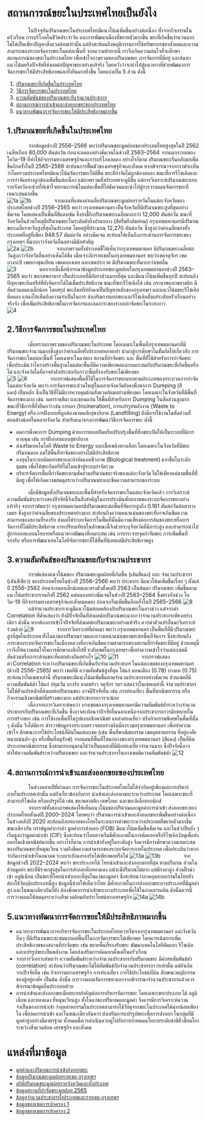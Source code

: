 # __สถานการณ์ขยะในประเทศไทยเป็นยังไง__
&emsp;&emsp;&emsp;&emsp;ในปัจจุบันปริมาณขยะในประเทศไทยมีแนวโน้มเพิ่มขึ้นอย่างต่อเนื่อง ทั้งจากกิจกรรมในครัวเรือน การบริโภคในชีวิตประจำวัน และการพัฒนาเมืองที่ขยายตัวมากขึ้น ขยะที่เกิดขึ้นจำนวนมากไม่ได้เป็นเพียงปัญหาสิ่งแวดล้อมเท่านั้น แต่ยังสะท้อนถึงพฤติกรรมการใช้ทรัพยากรของสังคมและความสามารถของระบบจัดการขยะในแต่ละพื้นที่ จากความท้าทายนี้ เราจึงเกิดความสนใจที่จะศึกษาสถานการณ์ของขยะในประเทศไทย เพื่อเข้าใจภาพรวมของปริมาณขยะ การจัดการที่มีอยู่ และค้นหาแนวโน้มหรือปัจจัยที่ส่งผลต่อปัญหาขยะอย่างแท้จริง โดยหวังว่าจะนำไปสู่แนวทางที่ช่วยพัฒนาการจัดการขยะให้มีประสิทธิภาพและยั่งยืนมากยิ่งขึ้น โดยแบ่งเป็น 5 ส่วน ดังนี้ <br>
1. [ปริมาณขยะที่เกิดขึ้นในประเทศไทย](#1ปริมาณขยะที่เกิดขึ้นในประเทศไทย)
2. [วิธีการจัดการขยะในประเทศไทย](#2วิธีการจัดการขยะในประเทศไทย)
3. [ความสัมพันธ์ของปริมาณขยะกับจำนวนประชากร](#3ความสัมพันธ์ของปริมาณขยะกับจำนวนประชากร)
4. [สถานการณ์การนำเข้าและส่งออกขยะของประเทศไทย](#4สถานการณ์การนำเข้าและส่งออกขยะของประเทศไทย)
5. [แนวทางพัฒนาการจัดการขยะให้มีประสิทธิภาพมากขึ้น](#5แนวทางพัฒนาการจัดการขยะให้มีประสิทธิภาพมากขึ้น)

## 1.ปริมาณขยะที่เกิดขึ้นในประเทศไทย
&emsp;&emsp;&emsp;&emsp;จากข้อมูลช่วงปี 2556–2566 พบว่าปริมาณขยะมูลฝอยของประเทศไทยสูงสุดในปี 2562 เฉลี่ยเกือบ 80,000 ตันต่อวัน ก่อนจะลดลงอย่างชัดเจนในช่วงปี 2563–2564 จากผลกระทบของโควิด-19 ที่ทำให้กิจกรรมทางเศรษฐกิจและการบริโภคลดลง อย่างไรก็ตาม ปริมาณขยะเริ่มกลับมาเพิ่มขึ้นอีกครั้งในปี 2565–2566 สะท้อนการฟื้นตัวของเศรษฐกิจและสังคม หากพิจารณาจากกราฟจะเห็นว่าโดยรวมประเทศไทยมีแนวโน้มจัดการขยะได้ดีขึ้น ขยะที่กำจัดไม่ถูกต้องลดลง ขณะที่การรีไซเคิลและการกำจัดอย่างถูกต้องเพิ่มขึ้นต่อเนื่อง แม้ภาพรวมทั้งประเทศจะดูดีขึ้น แต่การวิเคราะห์ปริมาณขยะแยกรายจังหวัดจะช่วยให้เข้าใจสถานการณ์ในแต่ละพื้นที่ได้ชัดเจนและนำไปสู่การวางแผนจัดการขยะที่เหมาะสมมากขึ้น<br>
![1a](./data/fig/1a.png)
![1b](./data/fig/1b.png)
&emsp;&emsp;&emsp;&emsp;จากแผนที่แสดงค่าเฉลี่ยปริมาณขยะมูลฝอยรายวันในแต่ละจังหวัดของประเทศไทยช่วงปี 2556–2565 พบว่า กรุงเทพมหานคร เป็นจังหวัดที่มีปริมาณขยะสูงที่สุดอย่างชัดเจน โดยแสดงเป็นพื้นที่สีแดงเข้ม ซึ่งบ่งชี้ถึงปริมาณขยะเฉลี่ยมากกว่า 12,000 ตันต่อวัน  ขณะที่จังหวัดอื่นส่วนใหญ่มีปริมาณขยะในระดับต่ำถึงปานกลาง (สีครีมถึงส้มอ่อน)  กรุงเทพมหานครมีปริมาณขยะเฉลี่ยรายวันสูงที่สุดในประเทศ โดยอยู่ที่ประมาณ 12,270 ตันต่อวัน ซึ่งสูงกว่าค่าเฉลี่ยของทั้งประเทศที่อยู่ที่เพียง 949.57 ตันต่อวัน อย่างชัดเจน สะท้อนให้เห็นถึงภาระด้านการจัดการขยะของกรุงเทพฯ ที่มากกว่าจังหวัดอื่นอย่างมีนัยสำคัญ<br>
![2a](./data/fig/2a.png)
![2b](./data/fig/2b.png)
&emsp;&emsp;&emsp;&emsp;จากภาพรวมทั้งประเทศชี้ให้เห็นว่ากรุงเทพมหานคร มีปริมาณขยะเฉลี่ยต่อวันสูงกว่าจังหวัดอื่นอย่างเห็นได้ชัด เมื่อเจาะลึกรายเขตในกรุงเทพมหานคร พบว่าเขตจตุจักร เขตบางกะปิ เขตบางขุนเทียน  เขตคลองเตย และเขตประเวศ มีปริมาณขยะที่มากกว่าเขตอื่น<br>
![3](./data/fig/3.png)
&emsp;&emsp;&emsp;&emsp;นอกจากนี้เมื่อพิจารณาข้อมูลประเภทขยะมูลฝอยในกรุงเทพมหานครช่วงปี 2563–2565 พบว่า ขยะเศษอาหาร เป็นประเภทที่มีอัตราส่วนมากที่สุด และมีแนวโน้มเพิ่มขึ้นทุกปี สะท้อนถึงปัญหาขยะอินทรีย์ที่ยังจัดการได้ไม่เต็มประสิทธิภาพ ขณะที่ขยะรีไซเคิลได้ เช่น กระดาษและพลาสติก มีสัดส่วนลดลงเล็กน้อย โดยสรุป ขยะอินทรีย์ยังคงเป็นปัญหาหลักของกรุงเทพฯ และแนวโน้มขยะรีไซเคิลที่ลดลง แสดงให้เห็นถึงความจำเป็นในการ ส่งเสริมการแยกขยะและรีไซเคิลตั้งแต่ระดับครัวเรือนอย่างจริงจัง เพื่อเพิ่มประสิทธิภาพในการจัดการและลดภาระของระบบกำจัดขยะในระยะยาว<br>
![4](./data/fig/4.png)
## 2.วิธีการจัดการขยะในประเทศไทย
&emsp;&emsp;&emsp;&emsp;เมื่อทราบภาพรวมของปริมาณขยะในประเทศ โดยเฉพาะในพื้นที่กรุงเทพมหานครที่มีปริมาณขยะจำนวนมากซึ่งสูงกว่าค่าเฉลี่ยทั้งประเทศหลายเท่า นำมาสู่การศึกษาในขั้นถัดไปเกี่ยวกับ การจัดการขยะในแต่ละพื้นที่ โดยเฉพาะในแง่ของ สถานที่กำจัดขยะ และ พื้นที่ที่ใช้สำหรับการกำจัดขยะ เพื่อประเมินว่าโครงสร้างพื้นฐานในแต่ละพื้นที่มีความเพียงพอและเหมาะสมกับปริมาณขยะที่เกิดขึ้นหรือไม่ และจังหวัดใดที่อาจกำลังประสบกับภาวะพื้นที่รองรับขยะไม่เพียงพอ<br>
![5](./data/fig/5.png)
![6](./data/fig/6.png)
&emsp;&emsp;&emsp;&emsp;จากกราฟแสดงพื้นที่ใช้ในการจัดการขยะแยกตามประเภทของกระบวนการกำจัดในแต่ละจังหวัด พบว่า การจัดการขยะส่วนใหญ่ในหลายจังหวัดยังคงพึ่งพาการ Dumping (สีแดง) เป็นหลัก ซึ่งเป็นวิธีที่ไม่มีการควบคุมด้านสิ่งแวดล้อมอย่างเพียงพอ โดยเฉพาะในจังหวัดที่มีพื้นที่จัดการขยะมาก เช่น  นครราชสีมา และขอนแก่น ใช้พื้นที่สำหรับการ Dumping ในสัดส่วนสูงมาก ขณะที่วิธีการที่ยั่งยืนกว่า เช่น การเผา (Incineration), การแปรรูปพลังงาน (Waste to Energy) หรือ การฝังกลบที่ถูกต้องตามหลักสุขาภิบาล (Landfilling) ยังมีการใช้งานในสัดส่วนที่ค่อนข้างน้อยในหลายจังหวัด สำหรับแนวทางการพัฒนาวิธีการจัดการขยะ ดังนี้<br>
* ลดการพึ่งพาการ Dumping ด้วยการทยอยปิดหรือปรับปรุงพื้นที่ทิ้งขยะเปิดให้เป็นระบบที่มีการควบคุม เช่น การฝังกลบแบบสุขาภิบาล
* ส่งเสริมเทคโนโลยี Waste to Energy และเชื้อเพลิงทางเลือก โดยเฉพาะในจังหวัดที่มีขยะปริมาณมาก แต่ใช้พื้นที่กำจัดขยะอย่างไม่มีประสิทธิภาพ
* ลงทุนในระบบคัดแยกขยะและบำบัดแบบชีวภาพ (Biological treatment) มากขึ้นในระดับชุมชน เพื่อให้ขยะอินทรีย์ไม่ไหลเข้าสู่ระบบกำจัดรวม
* บริหารจัดการพื้นที่กำจัดขยะตามสัดส่วนปริมาณขยะจริงของแต่ละจังหวัด ไม่ใช่เพียงแค่ตามพื้นที่ที่มีอยู่ เพื่อให้เกิดความสมดุลระหว่างปริมาณขยะและขีดความสามารถของระบบ<br>

&emsp;&emsp;&emsp;&emsp;เมื่อมีข้อมูลทั้งปริมาณขยะและพื้นที่สำหรับจัดการขยะในแต่ละจังหวัดแล้ว การวิเคราะห์ความสัมพันธ์ระหว่างสองปัจจัยนี้จึงเป็นสิ่งสำคัญในการประเมินศักยภาพของระบบจัดการขยะอย่างแท้จริง จากกราฟพบว่า กรุงเทพมหานครมีปริมาณขยะต่อพื้นที่จัดการสูงถึง 0.161 ตันต่อวันต่อตารางเมตร ซึ่งสูงกว่าค่าเฉลี่ยของประเทศอย่างมาก สะท้อนถึงความหนาแน่นของขยะที่อาจเกินขีดความสามารถของสถานที่รองรับ ส่งผลให้ระบบจัดการในพื้นที่นั้นมีความเสี่ยงต่อการล้นของขยะหรือการจัดการที่ไม่มีประสิทธิภาพ การเปรียบเทียบในลักษณะนี้จึงช่วยระบุจังหวัดที่มีภาระสูง และสามารถนำไปสู่การออกแบบนโยบายหรือแนวทางพัฒนาที่เหมาะสม เช่น การกระจายจุดกำจัดขยะ การเพิ่มพื้นที่รองรับ หรือการพัฒนาเทคโนโลยีจัดการขยะที่ใช้พื้นที่น้อยแต่มีประสิทธิภาพสูง


## 3.ความสัมพันธ์ของปริมาณขยะกับจำนวนประชากร
&emsp;&emsp;&emsp;&emsp;กราฟแสดงแนวโน้มของ ปริมาณขยะมูลฝอยที่เกิดขึ้น (เส้นสีแดง) และ จำนวนประชากร (เส้นสีเขียว) ของประเทศไทยในช่วงปี 2556–2566 พบว่า ประชากร มีแนวโน้มเพิ่มขึ้นเรื่อย ๆ ตั้งแต่ปี 2556–2562 ก่อนจะลดลงเล็กน้อยและทรงตัวตั้งแต่ปี 2563 เป็นต้นมา ปริมาณขยะ เพิ่มขึ้นตามแนวโน้มประชากรจนถึงปี 2562 แต่ลดลงอย่างชัดเจนในช่วงปี 2563–2564 ซึ่งตรงกับช่วง โควิด-19 ที่กิจกรรมทางเศรษฐกิจและสังคมลดลง ก่อนจะเริ่มเพิ่มขึ้นอีกครั้งในปี 2565–2566
![8](./data/fig/8.png)
&emsp;&emsp;&emsp;&emsp;แม้จำนวนประชากรจะดูมีแนวโน้มสอดคล้องกับปริมาณขยะในบางช่วง แต่จากค่า Correlation ที่ต่ำแสดงว่า ยังมีปัจจัยอื่นที่ส่งผลต่อปริมาณขยะมากกว่าจำนวนประชากรเพียงอย่างเดียว ดังนั้น หากต้องการเข้าใจปัจจัยที่ส่งผลต่อปริมาณขยะอย่างแท้จริง ควรนำตัวแปรอื่นมาวิเคราะห์ร่วมด้วย
![9](./data/fig/9.png)
&emsp;&emsp;&emsp;&emsp;จากการวิเคราะห์ที่ผ่านมา พบว่า กรุงเทพมหานคร เป็นพื้นที่ที่มี ปริมาณขยะสูงที่สุดในประเทศ ทั้งในแง่ของปริมาณรวมและความหนาแน่นของขยะต่อพื้นที่จัดการ ซึ่งสะท้อนถึงภาระของระบบจัดการขยะในเมืองหลวงที่อาจเกินขีดความสามารถของสถานที่กำจัดขยะที่มีอยู่ ด้วยเหตุนี้ เราจึงให้ความสนใจในการศึกษาลงลึกไปที่ ระดับเขตในกรุงเทพฯ เพื่อทำความเข้าใจว่าแต่ละเขตมีสัดส่วนหรือภาระด้านขยะที่แตกต่างกันอย่างไร
![10](./data/fig/10.png)
![11](./data/fig/11.png)
&emsp;&emsp;&emsp;&emsp;จากกราฟแสดงค่า Correlation ระหว่างปริมาณขยะที่เกิดขึ้นกับจำนวนประชากร ในแต่ละเขตของกรุงเทพมหานคร (ช่วงปี 2556–2565) พบว่า เขตที่มี ความสัมพันธ์สูงที่สุด ได้แก่ ดอนเมือง (0.78) บางแค (0.75) สะท้อนว่าในเขตเหล่านี้ ปริมาณขยะมีแนวโน้มเพิ่มขึ้นตามจำนวนประชากรอย่างชัดเจน ส่วนเขตที่มี ความสัมพันธ์ต่ำ ได้แก่ ปทุมวัน บางรัก ลาดพร้าว จตุจักร ฯลฯ แสดงว่าในเขตเหล่านี้ จำนวนประชากรไม่ใช่ตัวแปรหลักที่ส่งผลต่อปริมาณขยะ อาจมีปัจจัยอื่น เช่น การท่องเที่ยว พื้นที่พาณิชยกรรม หรือกิจกรรมเชิงพาณิชย์ที่สร้างขยะมาก แม้ประชากรถาวรจะน้อย<br>
&emsp;&emsp;&emsp;&emsp;เนื่องจากการวิเคราะห์พบว่า บางเขตของกรุงเทพมหานครมีความสัมพันธ์ต่ำระหว่างจำนวนประชากรกับปริมาณขยะที่เกิดขึ้น ซึ่งอาจสะท้อนว่าปัจจัยอื่นนอกเหนือจากประชากรถาวรมีบทบาทในการสร้างขยะ เช่น การใช้งานพื้นที่ในรูปแบบเชิงพาณิชย์ แหล่งท่องเที่ยว หรือกิจกรรมพิเศษในพื้นที่นั้น ๆ ดังนั้น จึงได้มีการ สำรวจข้อมูลจากระบบตรวจสอบร่างผังเมืองรวมกรุงเทพมหานคร เพื่อทำความเข้าใจ ลักษณะการใช้ประโยชน์ที่ดินในแต่ละเขต (เช่น พื้นที่พาณิชยกรรม เขตอุตสาหกรรม ที่อยู่อาศัยหนาแน่นต่ำ-สูง หรือพื้นที่อนุรักษ์) จากแผนที่พื้นที่โซนกลางของกรุงเทพมหานคร (สีแดง) เป็นที่ดินประเภทพาณิชยกรรม ซึ่งสามารถอนุมานได้ว่าเป็นแหล่งที่มีนักท่องเที่ยวจำนวนมาก ซึ่งปัจจัยนี้อาจทำให้ความสัมพันธ์ระหว่างปริมาณขยะ และจำนวนประชากรในบางเขตมีความสัมพันธ์ต่ำ
![12](./data/fig/12.png)
## 4.สถานการณ์การนำเข้าและส่งออกขยะของประเทศไทย
&emsp;&emsp;&emsp;&emsp;ในช่วงหลายปีที่ผ่านมา การจัดการขยะในประเทศไทยไม่ได้จำกัดอยู่เพียงแค่การบริหารภายในประเทศเท่านั้น แต่ยังเกี่ยวข้องกับการ นำเข้าและส่งออกขยะระหว่างประเทศ โดยเฉพาะขยะที่สามารถรีไซเคิล หรือแปรรูปได้ เช่น ขยะพลาสติก เศษโลหะ และขยะอิเล็กทรอนิกส์<br>
&emsp;&emsp;&emsp;&emsp;จากกราฟทั้งสองภาพแสดงให้เห็นแนวโน้มของปริมาณและมูลค่าการนำเข้า ส่งออกขยะของประเทศไทยตั้งแต่ปี 2000–2024 โดยพบว่า ปริมาณการนำเข้าและส่งออกขยะเพิ่มขึ้นอย่างต่อเนื่องในช่วงหลังปี 2020 สะท้อนถึงบทบาทของไทยในระบบการค้าขยะระหว่างประเทศที่ขยายตัวมากขึ้น ขณะเดียวกัน กราฟมูลค่าการค้า มูลค่าการส่งออก (FOB) มีแนวโน้มเพิ่มขึ้นชัดเจน และในช่วงปีหลัง ๆ เริ่มสูงกว่ามูลค่านำเข้า (CIF) ซึ่งสะท้อนว่าไทยอาจเริ่มมีศักยภาพในการคัดแยกหรือรีไซเคิลวัสดุเพื่อส่งออกในเชิงพาณิชย์มากขึ้น อย่างไรก็ตาม การนำเข้ายังอยู่ในระดับสูง จึงควรมีการศึกษาความเหมาะสมของปริมาณขยะที่หมุนเวียน รวมถึงขีดความสามารถของระบบจัดการภายในประเทศ เพื่อประเมินว่าหากจำกัดการนำเข้าในอนาคต ระบบจะยังคงรองรับได้เพียงพอหรือไม่
![13a](./data/fig/13a.png)
![13b](./data/fig/13b.png)
&emsp;&emsp;&emsp;&emsp;จากข้อมูลช่วงปี 2022–2024 พบว่า ขยะประเภทไม้ ไทยนำเข้าและส่งออกมากที่สุด ตามปริมาณ ส่วนในด้านมูลค่า ขยะที่มีราคาสูงสุดในการส่งออกคือทองแดง แม้จะมีปริมาณไม่มาก แต่มีราคาสูง ส่วนฝั่งนำเข้า อลูมิเนียม เป็นขยะที่ไทยนำเข้าเยอะที่สุดในแง่ของมูลค่า ซึ่งสะท้อนว่าภาคอุตสาหกรรมในไทยยังต้องใช้วัตถุดิบประเภทนี้สูง ข้อมูลนี้ช่วยให้เห็นว่าไทย มีศักยภาพในการส่งออกขยะบางประเภทที่มีมูลค่าสูง และในขณะเดียวกันก็ยัง ต้องพึ่งพาการนำเข้าขยะบางประเภทเพื่อใช้ในภาคการผลิต ดังนั้นควรมีการวางแผนให้สมดุลระหว่างสิ่งแวดล้อมกับประโยชน์ทางเศรษฐกิจ
![14a](./data/fig/14a.png)
![14b](./data/fig/14b.png)
## 5.แนวทางพัฒนาการจัดการขยะให้มีประสิทธิภาพมากขึ้น
* แนวทางการพัฒนาการบริหารจัดการขยะในประเทศไทยควรเริ่มจากกรุงเทพมหานคร และจังหวัดอื่นๆ ที่มีปริมาณขยะสะสมมากแต่พื้นที่ในการจัดการขยะไม่เพียงพอ โดยควรเน้นการเพิ่มประสิทธิภาพของสถานที่กำจัดขยะ เช่น ขยายพื้นที่รองรับขยะ พัฒนาเทคโนโลยีคัดแยก รีไซเคิล และแปรรูปขยะเป็นพลังงาน โดยส่งเสริมการคัดแยกตั้งแต่ในครัวเรือน 
* จากการวิเคราะห์พบว่า ความสัมพันธ์ระหว่างจำนวนประชากรกับปริมาณขยะ มีค่าสหสัมพันธ์ต่ำ (correlation) สะท้อนว่าปริมาณขยะไม่ได้สัมพันธ์กับจำนวนประชากรถาวรเท่านั้น แต่ยังเกิดจากปัจจัยอื่น เช่น กิจกรรมทางเศรษฐกิจ การท่องเที่ยว การใช้ประโยชน์ที่ดิน ลักษณะพฤติกรรมของผู้อยู่อาศัย เป็นต้น ดังนั้น การวางแผนจัดการขยะนอกจากพิจารณาจำนวนประชากรแล้วควรพิจารณาข้อมูลอื่นประกอบด้วย 
* การนำเข้าและส่งออกขยะมีบทบาทสำคัญต่อการบริหารจัดการขยะ โดยเฉพาะขยะประเภท ไม้ อลูมิเนียม และทองแดง ที่หมุนเวียนสูง ทั้งในแง่ของปริมาณและมูลค่า จึงควรมีการวิเคราะห์ความจำเป็นของการนำเข้า ว่าอุตสาหกรรมในประเทศสามารถใช้วัสดุจากขยะในประเทศได้มากน้อยเพียงใด เพื่อลดการนำเข้า และในขณะเดียวกันควร ส่งเสริมการแปรรูปขยะเพื่อการส่งออก ในกลุ่มที่มีมูลค่าสูงอย่างมีมาตรฐาน ทั้งหมดนี้ควรดำเนินควบคู่ไปกับการกำหนดนโยบายระดับชาติที่ เชื่อมโยงระหว่างสิ่งแวดล้อม เศรษฐกิจ และสังคม 
 
# __แหล่งที่มาข้อมูล__
- [มูลค่าและปริมาณการนำเข้าส่งออกขยะ](https://www.customs.go.th)
- [ข้อมูลปริมาณขยะมูลฝอยรายเขต กรุงเทพฯ](https://webportal.bangkok.go.th)
- [สถิติปริมาณขยะมูลฝอยรายจังหวัดและทั้งประเทศ](https://stathub.nso.go.th)
- [ข้อมูลสถานที่กำจัดขยะมูลฝอย 2565](https://pcd.gdcatalog.go.th)
- [ข้อมูลจำนวนประชากรทั้งประเทศและรายเขต กรุงเทพฯ](https://stat.bora.dopa.go.th)
- [ข้อมูลขอบเขตการปกครอง 1](https://data.humdata.org)
- [ข้อมูลขอบเขตการปกครอง 2](https://geojson-maps.kyd.au)

